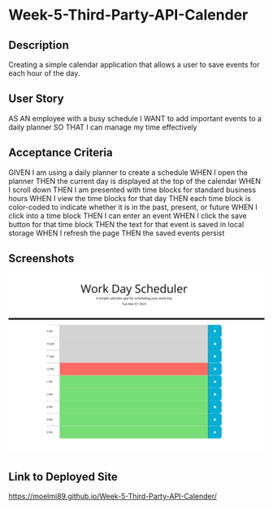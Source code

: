 # Week-5-Third-Party-API-Calender

## Description 

Creating a simple calendar application that allows a user to save events for each hour of the day.

## User Story

AS AN employee with a busy schedule
I WANT to add important events to a daily planner
SO THAT I can manage my time effectively

## Acceptance Criteria

GIVEN I am using a daily planner to create a schedule
WHEN I open the planner
THEN the current day is displayed at the top of the calendar
WHEN I scroll down
THEN I am presented with time blocks for standard business hours
WHEN I view the time blocks for that day
THEN each time block is color-coded to indicate whether it is in the past, present, or future
WHEN I click into a time block
THEN I can enter an event
WHEN I click the save button for that time block
THEN the text for that event is saved in local storage
WHEN I refresh the page
THEN the saved events persist

## Screenshots

<img src = "wk 5 sc.png">


## Link to Deployed Site

https://moelmi89.github.io/Week-5-Third-Party-API-Calender/